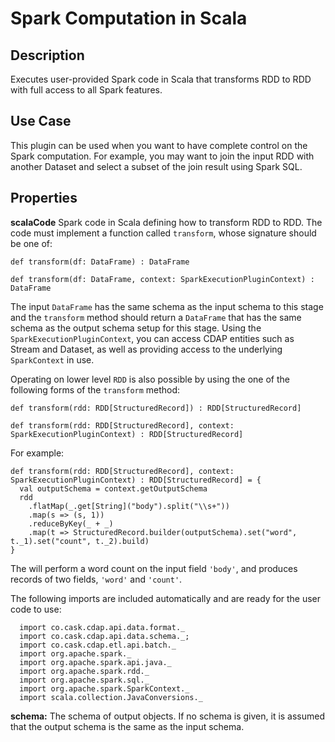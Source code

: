 # Spark Computation in Scala

Description
-----------
Executes user-provided Spark code in Scala that transforms RDD to RDD with full
access to all Spark features.

Use Case
--------
This plugin can be used when you want to have complete control on the Spark computation.
For example, you may want to join the input RDD with another Dataset and select a subset
of the join result using Spark SQL.

Properties
----------
**scalaCode** Spark code in Scala defining how to transform RDD to RDD. 
The code must implement a function called ``transform``, whose signature should be one of:

    def transform(df: DataFrame) : DataFrame

    def transform(df: DataFrame, context: SparkExecutionPluginContext) : DataFrame
    
The input ``DataFrame`` has the same schema as the input schema to this stage and the ``transform`` method
should return a ``DataFrame`` that has the same schema as the output schema setup for this stage.
Using the ``SparkExecutionPluginContext``, you can access CDAP
entities such as Stream and Dataset, as well as providing access to the underlying ``SparkContext`` in use.
 
Operating on lower level ``RDD`` is also possible by using the one of the following forms of the ``transform`` method:

    def transform(rdd: RDD[StructuredRecord]) : RDD[StructuredRecord]

    def transform(rdd: RDD[StructuredRecord], context: SparkExecutionPluginContext) : RDD[StructuredRecord]
   
For example:

    def transform(rdd: RDD[StructuredRecord], context: SparkExecutionPluginContext) : RDD[StructuredRecord] = {
      val outputSchema = context.getOutputSchema
      rdd
        .flatMap(_.get[String]("body").split("\\s+"))
        .map(s => (s, 1))
        .reduceByKey(_ + _)
        .map(t => StructuredRecord.builder(outputSchema).set("word", t._1).set("count", t._2).build)
    }
        
The will perform a word count on the input field ``'body'``, 
and produces records of two fields, ``'word'`` and ``'count'``.

The following imports are included automatically and are ready for the user code to use:

      import co.cask.cdap.api.data.format._
      import co.cask.cdap.api.data.schema._;
      import co.cask.cdap.etl.api.batch._
      import org.apache.spark._
      import org.apache.spark.api.java._
      import org.apache.spark.rdd._
      import org.apache.spark.sql._
      import org.apache.spark.SparkContext._
      import scala.collection.JavaConversions._


**schema:** The schema of output objects. If no schema is given, it is assumed that the output
schema is the same as the input schema.